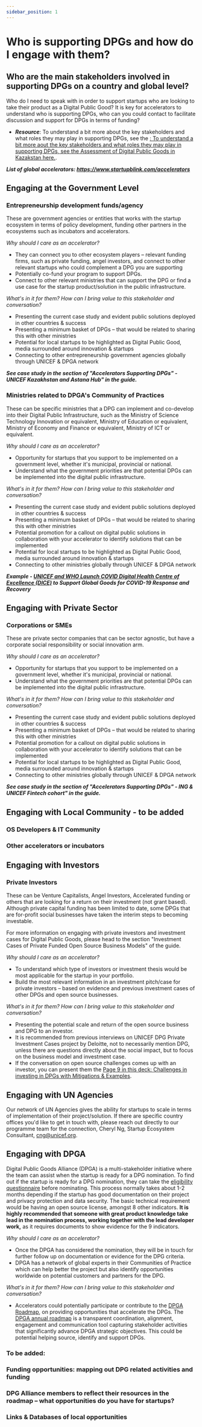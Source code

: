 ```yaml
---
sidebar_position: 1
---
```


# Who is supporting DPGs and how do I engage with them?

## Who are the main stakeholders involved in supporting DPGs on a country and global level?
Who do I need to speak with in order to support startups who are looking to take their product as a Digital Public Good? It is key for accelerators to understand who is supporting DPGs, who can you could contact to facilitate discussion and support for DPGs in terms of funding? 
* **_Resource_**: To understand a bit more about the key stakeholders and what roles they may play in supporting DPGs, see the [: To understand a bit more aout the key stakeholders and what roles they may play in supporting DPGs, see the Assessment of Digital Public Goods in Kazakstan here.](https://drive.google.com/file/d/1M7aFrzJElcU4cqX-jwvWIY1gWLmXBu_e/view?usp=sharing).

_**List of global accelerators: https://www.startupblink.com/accelerators**_

## Engaging at the Government Level
### Entrepreneurship development funds/agency
These are government agencies or entities that works with the startup ecosystem in terms of policy development, funding other partners in the ecosystems such as incubators and accelerators.

_Why should I care as an accelerator?_
* They can connect you to other ecosystem players – relevant funding firms, such as private funding, angel investors, and connect to other relevant startups who could complement a DPG you are supporting
* Potentially co-fund your program to support DPGs.
* Connect to other relevant ministries that can support the DPG or find a use case for the startup product/solution in the public infrastructure.

_What's in it for them?  How can I bring value to this stakeholder and conversation?_
* Presenting the current case study and evident public solutions deployed in other countries & success 
* Presenting a minimum basket of DPGs – that would be related to sharing this with other ministries
* Potential for local startups to be highlighted as Digital Public Good, media surrounded around innovation & startups
* Connecting to other entrepreneurship government agencies globally through UNICEF & DPGA network

_**See case study in the section of  "Accelerators Supporting DPGs" - UNICEF Kazakhstan and Astana Hub" in the guide.**_

### Ministries related to DPGA's Community of Practices
These can be specific ministries that a DPG can implement and co-develop into their Digital Public Infrastructure, such as the Ministry of Science Technology Innovation or equivalent, Ministry of Education or equivalent, Ministry of Economy and Finance or equivalent, Ministry of ICT or equivalent.

_Why should I care as an accelerator?_
* Opportunity for startups that you support to be implemented on a government level, whether it's municipal, provincial or national.  
* Understand what the government priorities are that potential DPGs can be implemented into the digital public infrastructure.

_What's in it for them?  How can I bring value to this stakeholder and conversation?_
* Presenting the current case study and evident public solutions deployed in other countries & success 
* Presenting a minimum basket of DPGs – that would be related to sharing this with other ministries
* Potential promotion for a callout on digital public solutions in collaboration with your accelerator to identify solutions that can be implemented
* Potential for local startups to be highlighted as Digital Public Good, media surrounded around innovation & startups
* Connecting to other ministries globally through UNICEF & DPGA network

_**Example - [UNICEF and WHO Launch COVID Digital Health Centre of Excellence (DICE)](https://digitalpublicgoods.net/blog/unicef-and-who-launch-covid-digital-health-centre-of-excellence-dice-to-support-global-goods-for-covid-19-response-and-recovery/) to Support Global Goods for COVID-19 Response and Recovery**_

## Engaging with Private Sector
### Corporations or SMEs
These are private sector companies that can be sector agnostic, but have a corporate social responsibility or social innovation arm.

_Why should I care as an accelerator?_
* Opportunity for startups that you support to be implemented on a government level, whether it's municipal, provincial or national.  
* Understand what the government priorities are that potential DPGs can be implemented into the digital public infrastructure.

_What's in it for them?  How can I bring value to this stakeholder and conversation?_
* Presenting the current case study and evident public solutions deployed in other countries & success 
* Presenting a minimum basket of DPGs – that would be related to sharing this with other ministries
* Potential promotion for a callout on digital public solutions in collaboration with your accelerator to identify solutions that can be implemented
* Potential for local startups to be highlighted as Digital Public Good, media surrounded around innovation & startups
* Connecting to other ministries globally through UNICEF & DPGA network

_**See case study in the section of  "Accelerators Supporting DPGs" - ING & UNICEF Fintech cohort" in the guide.**_

## Engaging with Local Community - to be added
### OS Developers & IT Community
### Other accelerators or incubators

## Engaging with Investors
### Private Investors 
These can be Venture Capitalists, Angel Investors, Accelerated funding or others that are looking for a return on their investment (not grant based).  Although private capital funding has been limited to date, some DPGs that are for-profit social businesses have taken the interim steps to becoming investable. 

For more information on engaging with private investors and investment cases for Digital Public Goods, please head to the section "Investment Cases of Private Funded Open Source Business Models" of the guide.

_Why should I care as an accelerator?_
* To understand which type of investors or investment thesis would be most applicable for the startup in your portfolio.  
* Build the most relevant information in an investment pitch/case for private investors – based on evidence and previous investment cases of other DPGs and open source businesses.

_What's in it for them?  How can I bring value to this stakeholder and conversation?_
* Presenting the potential scale and return of the open source business and DPG to an investor.  
* It is recommended from previous interviews on UNICEF DPG Private Investment Cases project by Deloitte, not to necessarily mention DPG, unless there are questions directly about the social impact, but to focus on the business model and investment case.  
* If the conversation on open source challenges comes up with an investor, you can present them the [Page 9 in this deck: Challenges in investing in DPGs with Mitigations & Examples](https://drive.google.com/file/d/1qmY70vws9phoqh2_VpwTr0jjLKrN5jGF/view?usp=sharing).

## Engaging with UN Agencies
Our network of UN Agencies gives the ability for startups to scale in terms of implementation of their project/solution.  If there are specific country offices you'd like to get in touch with, please reach out directly to our programme team for the connection, Cheryl Ng, Startup Ecosystem Consultant, cng@unicef.org. 

## Engaging with DPGA
Digital Public Goods Alliance (DPGA) is a multi-stakeholder initiative where the team can assist when the startup is ready for a DPG nomination.  To find out if the startup is ready for a DPG nomination, they can take the [eligibility questionnaire](https://digitalpublicgoods.net/eligibility/) before nominating.  This process normally takes about 1-2 months depending if the startup has good documentation on their project and privacy protection and data security. The basic technical requirement would be having an open source license, amongst 8 other indicators.  **It is highly recommended that someone with great product knowledge take lead in the nomination process, working together with the lead developer work,** as it requires documents to show evidence for the 9 indicators. 

_Why should I care as an accelerator?_
* Once the DPGA has considered the nomination, they will be in touch for further follow up on documentation or evidence for the DPG criteria. 
* DPGA has a network of global experts in their Communities of Practice which can help better the project but also identify opportunities worldwide on potential customers and partners for the DPG. 

_What's in it for them?  How can I bring value to this stakeholder and conversation?_
* Accelerators could potentially participate or contribute to the [DPGA Roadmap](https://drive.google.com/file/d/11COD41W7VkDUVGgBFUSCCQatU3Hvj4du/view?usp=sharing), on providing opportunities that accelerate the DPGs.  The [DPGA annual roadmap](https://digitalpublicgoods.net/roadmap/) is a transparent coordination, alignment, engagement and communication tool capturing stakeholder activities that significantly advance DPGA strategic objectives.  This could be potential helping source, identify and support DPGs.   

### To be added:
### Funding opportunities: mapping out DPG related activities and funding
### DPG Alliance members to reflect their resources in the roadmap – what opportunities do you have for startups?
### Links & Databases of local opportunities
